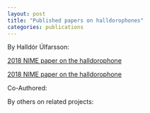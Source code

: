 ```yaml
---
layout: post
title: "Published papers on halldorophones"
categories: publications
---
```

By Halldór Úlfarsson:

[2018 NIME paper on the halldorophone](/assets/papers/Halldorophone_NIME_2018.pdf "download")

[2018 NIME paper on the halldorophone](/assets/papers/Halldorophone_NIME_2018.pdf)


Co-Authored:

By others on related projects:
